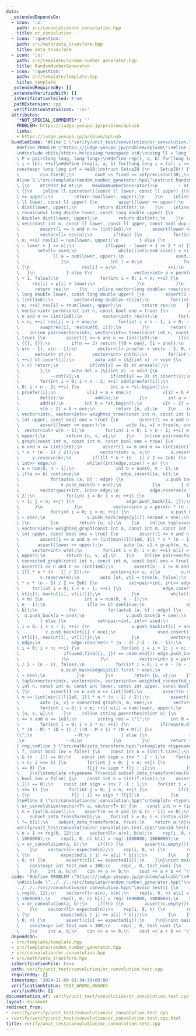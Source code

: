 ```yaml
---
data:
  _extendedDependsOn:
  - icon: ':x:'
    path: src/convolution/or_convolution.hpp
    title: or_convolution
  - icon: ':question:'
    path: src/math/zeta_transform.hpp
    title: zeta_transform
  - icon: ':x:'
    path: src/template/random_number_generator.hpp
    title: RandomNumberGenerator
  - icon: ':question:'
    path: src/template/template.hpp
    title: template
  _extendedRequiredBy: []
  _extendedVerifiedWith: []
  _isVerificationFailed: true
  _pathExtension: cpp
  _verificationStatusIcon: ':x:'
  attributes:
    '*NOT_SPECIAL_COMMENTS*': ''
    PROBLEM: https://judge.yosupo.jp/problem/aplusb
    links:
    - https://judge.yosupo.jp/problem/aplusb
  bundledCode: "#line 1 \"verify/unit_test/convolution/or_convolution.test.cpp\"\n\
    #define PROBLEM \"https://judge.yosupo.jp/problem/aplusb\"\n#line 2 \"src/template/template.hpp\"\
    \n#include <bits/stdc++.h>\nusing namespace std;\nusing ll = long long;\nusing\
    \ P = pair<long long, long long>;\n#define rep(i, a, b) for(long long i = (a);\
    \ i < (b); ++i)\n#define rrep(i, a, b) for(long long i = (a); i >= (b); --i)\n\
    constexpr long long inf = 4e18;\nstruct SetupIO {\n    SetupIO() {\n        ios::sync_with_stdio(0);\n\
    \        cin.tie(0);\n        cout << fixed << setprecision(30);\n    }\n} setup_io;\n\
    #line 3 \"src/template/random_number_generator.hpp\"\nstruct RandomNumberGenerator\
    \ {\n    mt19937_64 mt;\n    RandomNumberGenerator()\n        : mt(chrono::steady_clock::now().time_since_epoch().count())\
    \ {}\n    inline ll operator()(const ll lower, const ll upper) {\n        assert(lower\
    \ <= upper);\n        return num(lower, upper);\n    }\n    inline ll num(const\
    \ ll lower, const ll upper) {\n        assert(lower <= upper);\n        uniform_int_distribution<ll>\
    \ dist(lower, upper);\n        return dist(mt);\n    }\n    inline long double\
    \ rnum(const long double lower, const long double upper) {\n        uniform_real_distribution<long\
    \ double> dist(lower, upper);\n        return dist(mt);\n    }\n    inline vector<ll>\
    \ vec(const int n, const ll lower, const ll upper, const bool dup = true) {\n\
    \        assert(1 <= n and n <= (int)1e8);\n        assert(lower <= upper);\n\
    \        vector<ll> res(n);\n        if(dup) {\n            for(int i = 0; i <\
    \ n; ++i) res[i] = num(lower, upper);\n        } else {\n            assert(upper\
    \ - lower + 1 >= n);\n            if(upper - lower + 1 >= 2 * n) {\n         \
    \       set<ll> used;\n                while((int)used.size() < n) {\n       \
    \             ll a = num(lower, upper);\n                    used.insert(a);\n\
    \                }\n                int i = 0;\n                for(ll a : used)\
    \ {\n                    res[i] = a;\n                    ++i;\n             \
    \   }\n            } else {\n                vector<int> p = perm(upper - lower\
    \ + 1, false);\n                for(int i = 0; i < n; ++i) {\n               \
    \     res[i] = p[i] + lower;\n                }\n            }\n        }\n  \
    \      return res;\n    }\n    inline vector<long double> rvec(const int n, const\
    \ long double lower, const long double upper) {\n        assert(1 <= n and n <=\
    \ (int)1e8);\n        vector<long double> res(n);\n        for(int i = 0; i <\
    \ n; ++i) res[i] = rnum(lower, upper);\n        return res;\n    }\n    inline\
    \ vector<int> perm(const int n, const bool one = true) {\n        assert(1 <=\
    \ n and n <= (int)1e8);\n        vector<int> res(n);\n        for(int i = 0; i\
    \ < n; ++i) res[i] = i + one;\n        for(int i = n - 1; i > 0; --i) {\n    \
    \        swap(res[i], res[num(0, i)]);\n        }\n        return res;\n    }\n\
    \    inline pair<vector<int>, vector<int>> tree(const int n, const bool one =\
    \ true) {\n        assert(1 <= n and n <= (int)1e8);\n        if(n == 1) return\
    \ {{}, {}};\n        if(n == 2) return {{0 + one}, {1 + one}};\n        vector<int>\
    \ u(n - 1), v(n - 1);\n        vector<ll> pruefer = vec(n - 2, 0, n - 1);\n  \
    \      set<int> st;\n        vector<int> cnt(n);\n        for(int i = 0; i < n;\
    \ ++i) st.insert(i);\n        auto add = [&](int x) -> void {\n            if(x\
    \ > n) return;\n            if(cnt[x] == 0) st.erase(x);\n            ++cnt[x];\n\
    \        };\n        auto del = [&](int x) -> void {\n            if(x > n) return;\n\
    \            --cnt[x];\n            if(cnt[x] == 0) st.insert(x);\n        };\n\
    \        for(int i = 0; i < n - 2; ++i) add(pruefer[i]);\n        for(int i =\
    \ 0; i < n - 2; ++i) {\n            int a = *st.begin();\n            int b =\
    \ pruefer[i];\n            u[i] = a + one;\n            v[i] = b + one;\n    \
    \        del(b);\n            add(a);\n        }\n        int a = *st.begin();\n\
    \        add(a);\n        int b = *st.begin();\n        u[n - 2] = a + one;\n\
    \        v[n - 2] = b + one;\n        return {u, v};\n    }\n    inline tuple<vector<int>,\
    \ vector<int>, vector<int>> weighted_tree(const int n, const int lower, const\
    \ int upper, const bool one = true) {\n        assert(1 <= n and n <= (int)1e8);\n\
    \        assert(lower <= upper);\n        auto [u, v] = tree(n, one);\n      \
    \  vector<int> w(n - 1);\n        for(int i = 0; i < n - 1; ++i) w[i] = num(lower,\
    \ upper);\n        return {u, v, w};\n    }\n    inline pair<vector<int>, vector<int>>\
    \ graph(const int n, const int m, const bool one = true) {\n        assert(1 <=\
    \ n and n <= (int)1e8);\n        assert(1 <= m and m <= (int)min((ll)1e8, 1ll\
    \ * n * (n - 1) / 2));\n        vector<int> u, v;\n        u.reserve(m);\n   \
    \     v.reserve(m);\n        if(1ll * n * (n - 1) / 2 >= 2e6) {\n            set<pair<int,\
    \ int>> edge;\n            while((int)edge.size() < m) {\n                int\
    \ a = num(0, n - 1);\n                int b = num(0, n - 1);\n               \
    \ if(a >= b) continue;\n                edge.insert({a, b});\n            }\n\
    \            for(auto& [a, b] : edge) {\n                u.push_back(a + one);\n\
    \                v.push_back(b + one);\n            }\n        } else {\n    \
    \        vector<pair<int, int>> edge;\n            edge.reserve(n * (n - 1) /\
    \ 2);\n            for(int i = 0; i < n; ++i) {\n                for(int j = i\
    \ + 1; j < n; ++j) {\n                    edge.push_back({i, j});\n          \
    \      }\n            }\n            vector<int> p = perm(n * (n - 1) / 2, false);\n\
    \            for(int i = 0; i < m; ++i) {\n                u.push_back(edge[p[i]].first\
    \ + one);\n                v.push_back(edge[p[i]].second + one);\n           \
    \ }\n        }\n        return {u, v};\n    }\n    inline tuple<vector<int>, vector<int>,\
    \ vector<int>> weighted_graph(const int n, const int m, const int lower, const\
    \ int upper, const bool one = true) {\n        assert(1 <= n and n <= (int)1e8);\n\
    \        assert(1 <= m and m <= (int)min((ll)1e8, 1ll * n * (n - 1) / 2));\n \
    \       assert(lower <= upper);\n        auto [u, v] = graph(n, m, one);\n   \
    \     vector<int> w(m);\n        for(int i = 0; i < m; ++i) w[i] = num(lower,\
    \ upper);\n        return {u, v, w};\n    }\n    inline pair<vector<int>, vector<int>>\
    \ connected_graph(const int n, const int m, const bool one = true) {\n       \
    \ assert(1 <= n and n <= (int)1e8);\n        assert(n - 1 <= m and m <= (int)min((ll)1e8,\
    \ 1ll * n * (n - 1) / 2));\n        vector<int> u, v;\n        u.reserve(m);\n\
    \        v.reserve(m);\n        auto [ut, vt] = tree(n, false);\n        if(1ll\
    \ * n * (n - 1) / 2 >= 2e6) {\n            set<pair<int, int>> edge;\n       \
    \     for(int i = 0; i < n - 1; ++i) {\n                edge.insert({min(ut[i],\
    \ vt[i]), max(ut[i], vt[i])});\n            }\n            while((int)edge.size()\
    \ < m) {\n                int a = num(0, n - 1);\n                int b = num(0,\
    \ n - 1);\n                if(a >= b) continue;\n                edge.insert({a,\
    \ b});\n            }\n            for(auto& [a, b] : edge) {\n              \
    \  u.push_back(a + one);\n                v.push_back(b + one);\n            }\n\
    \        } else {\n            set<pair<int, int>> used;\n            for(int\
    \ i = 0; i < n - 1; ++i) {\n                u.push_back(ut[i] + one);\n      \
    \          v.push_back(vt[i] + one);\n                used.insert({min(ut[i],\
    \ vt[i]), max(ut[i], vt[i])});\n            }\n            vector<pair<int, int>>\
    \ edge;\n            edge.reserve(n * (n - 1) / 2 - (n - 1));\n            for(int\
    \ i = 0; i < n; ++i) {\n                for(int j = i + 1; j < n; ++j) {\n   \
    \                 if(used.find({i, j}) == used.end()) edge.push_back({i, j});\n\
    \                }\n            }\n            vector<int> p = perm(n * (n - 1)\
    \ / 2 - (n - 1), false);\n            for(int i = 0; i < m - (n - 1); ++i) {\n\
    \                u.push_back(edge[p[i]].first + one);\n                v.push_back(edge[p[i]].second\
    \ + one);\n            }\n        }\n        return {u, v};\n    }\n    inline\
    \ tuple<vector<int>, vector<int>, vector<int>> weighted_connected_graph(const\
    \ int n, const int m, const int lower, const int upper, const bool one = true)\
    \ {\n        assert(1 <= n and n <= (int)1e8);\n        assert(n - 1 <= m and\
    \ m <= (int)min((ll)1e8, 1ll * n * (n - 1) / 2));\n        assert(lower <= upper);\n\
    \        auto [u, v] = connected_graph(n, m, one);\n        vector<int> w(m);\n\
    \        for(int i = 0; i < m; ++i) w[i] = num(lower, upper);\n        return\
    \ {u, v, w};\n    }\n    inline string parenthesis(int n) {\n        assert(1\
    \ <= n and n <= 1e8);\n        string res = \"\";\n        int N = n, M = n;\n\
    \        for(int i = 0; i < 2 * n; ++i) {\n            if(rnum(0.0l, 1.0l) > 1.0l\
    \ * (N - M) * (N + 1) / ((N - M + 1) * (N + M))) {\n                res += \"\
    (\";\n                --M;\n            } else {\n                res += \")\"\
    ;\n                --N;\n            }\n        }\n        return res;\n    }\n\
    } rng;\n#line 3 \"src/math/zeta_transform.hpp\"\ntemplate <typename T>\nvoid superset_zeta_transform(vector<T>&\
    \ f, const bool inv = false) {\n    const int n = (int)f.size();\n    assert((n\
    \ & (n - 1)) == 0);\n    const int sign = inv ? -1 : 1;\n    for(int i = 1; i\
    \ < n; i <<= 1) {\n        for(int j = 0; j < n; ++j) {\n            if((j & i)\
    \ == 0) {\n                f[j] += sign * f[j | i];\n            }\n        }\n\
    \    }\n}\ntemplate <typename T>\nvoid subset_zeta_transform(vector<T>& f, const\
    \ bool inv = false) {\n    const int n = (int)f.size();\n    assert((n & (n -\
    \ 1)) == 0);\n    const int sign = inv ? -1 : 1;\n    for(int i = 1; i < n; i\
    \ <<= 1) {\n        for(int j = 0; j < n; ++j) {\n            if((j & i) == 0)\
    \ {\n                f[j | i] += sign * f[j];\n            }\n        }\n    }\n\
    }\n#line 4 \"src/convolution/or_convolution.hpp\"\ntemplate <typename T>\nvector<T>\
    \ or_convolution(vector<T> a, vector<T> b) {\n    const int n = (int)a.size(),\
    \ m = (int)b.size();\n    assert(n == m and (n & (n - 1)) == 0);\n    subset_zeta_transform(a);\n\
    \    subset_zeta_transform(b);\n    for(int i = 0; i < (int)a.size(); ++i) a[i]\
    \ *= b[i];\n    subset_zeta_transform(a, true);\n    return a;\n}\n#line 5 \"\
    verify/unit_test/convolution/or_convolution.test.cpp\"\nvoid test() {\n    int\
    \ n = 1 << rng(0, 12);\n    vector<ll> a(n), b(n);\n    rep(i, 0, n) a[i] = rng(-1000000,\
    \ 1000000);\n    rep(i, 0, n) b[i] = rng(-1000000, 1000000);\n    vector<ll> c\
    \ = or_convolution(a, b);\n    if(!n) {\n        assert(c.empty());\n        return;\n\
    \    }\n    vector<ll> expected(n);\n    rep(i, 0, n) {\n        rep(j, 0, n)\
    \ {\n            expected[i | j] += a[i] * b[j];\n        }\n    }\n    rep(i,\
    \ 0, n) {\n        assert(c[i] == expected[i]);\n    }\n}\nint main(void) {\n\
    \    constexpr int test_num = 100;\n    rep(_, 0, test_num) {\n        test();\n\
    \    }\n    int a, b;\n    cin >> a >> b;\n    cout << a + b << '\\n';\n}\n"
  code: "#define PROBLEM \"https://judge.yosupo.jp/problem/aplusb\"\n#include \"../../../src/template/template.hpp\"\
    \n#include \"../../../src/template/random_number_generator.hpp\"\n#include \"\
    ../../../src/convolution/or_convolution.hpp\"\nvoid test() {\n    int n = 1 <<\
    \ rng(0, 12);\n    vector<ll> a(n), b(n);\n    rep(i, 0, n) a[i] = rng(-1000000,\
    \ 1000000);\n    rep(i, 0, n) b[i] = rng(-1000000, 1000000);\n    vector<ll> c\
    \ = or_convolution(a, b);\n    if(!n) {\n        assert(c.empty());\n        return;\n\
    \    }\n    vector<ll> expected(n);\n    rep(i, 0, n) {\n        rep(j, 0, n)\
    \ {\n            expected[i | j] += a[i] * b[j];\n        }\n    }\n    rep(i,\
    \ 0, n) {\n        assert(c[i] == expected[i]);\n    }\n}\nint main(void) {\n\
    \    constexpr int test_num = 100;\n    rep(_, 0, test_num) {\n        test();\n\
    \    }\n    int a, b;\n    cin >> a >> b;\n    cout << a + b << '\\n';\n}"
  dependsOn:
  - src/template/template.hpp
  - src/template/random_number_generator.hpp
  - src/convolution/or_convolution.hpp
  - src/math/zeta_transform.hpp
  isVerificationFile: true
  path: verify/unit_test/convolution/or_convolution.test.cpp
  requiredBy: []
  timestamp: '2024-11-09 01:34:39+09:00'
  verificationStatus: TEST_WRONG_ANSWER
  verifiedWith: []
documentation_of: verify/unit_test/convolution/or_convolution.test.cpp
layout: document
redirect_from:
- /verify/verify/unit_test/convolution/or_convolution.test.cpp
- /verify/verify/unit_test/convolution/or_convolution.test.cpp.html
title: verify/unit_test/convolution/or_convolution.test.cpp
---
```

